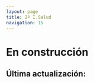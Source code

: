 ```yaml
---
layout: page
title: 2º I.Salud
navigation: 15
---
```


# En construcción



## Última actualización: 
